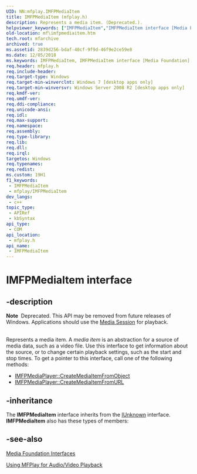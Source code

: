 ```yaml
---
UID: NN:mfplay.IMFPMediaItem
title: IMFPMediaItem (mfplay.h)
description: Represents a media item. (Deprecated.).
helpviewer_keywords: ["IMFPMediaItem","IMFPMediaItem interface [Media Foundation]","IMFPMediaItem interface [Media Foundation]","described","mf.imfpmediaitem","mfplay/IMFPMediaItem"]
old-location: mf\imfpmediaitem.htm
tech.root: mfarchive
archived: true
ms.assetid: 2839d256-bdaf-40cf-9f9d-46f9e2ce59e8
ms.date: 12/05/2018
ms.keywords: IMFPMediaItem, IMFPMediaItem interface [Media Foundation], IMFPMediaItem interface [Media Foundation],described, mf.imfpmediaitem, mfplay/IMFPMediaItem
req.header: mfplay.h
req.include-header: 
req.target-type: Windows
req.target-min-winverclnt: Windows 7 [desktop apps only]
req.target-min-winversvr: Windows Server 2008 R2 [desktop apps only]
req.kmdf-ver: 
req.umdf-ver: 
req.ddi-compliance: 
req.unicode-ansi: 
req.idl: 
req.max-support: 
req.namespace: 
req.assembly: 
req.type-library: 
req.lib: 
req.dll: 
req.irql: 
targetos: Windows
req.typenames: 
req.redist: 
ms.custom: 19H1
f1_keywords:
 - IMFPMediaItem
 - mfplay/IMFPMediaItem
dev_langs:
 - c++
topic_type:
 - APIRef
 - kbSyntax
api_type:
 - COM
api_location:
 - mfplay.h
api_name:
 - IMFPMediaItem
---
```


# IMFPMediaItem interface


## -description

<div class="alert"><b>Note</b>  Deprecated. This API may be removed from future releases of Windows. Applications should use the <a href="/windows/desktop/medfound/media-session">Media Session</a> for playback.</div>
<div> </div>


Represents a media item. A <i>media item</i> is an abstraction for a source of media data, such as a video file. Use this interface to get information about the source, or to change certain playback settings, such as the start and stop times. To get a pointer to this interface, call one of the following methods:
<ul>
<li>
<a href="/windows/desktop/api/mfplay/nf-mfplay-imfpmediaplayer-createmediaitemfromobject">IMFPMediaPlayer::CreateMediaItemFromObject</a>
</li>
<li>
<a href="/windows/desktop/api/mfplay/nf-mfplay-imfpmediaplayer-createmediaitemfromurl">IMFPMediaPlayer::CreateMediaItemFromURL</a>
</li>
</ul>

## -inheritance

The <b>IMFPMediaItem</b> interface inherits from the <a href="/windows/desktop/api/unknwn/nn-unknwn-iunknown">IUnknown</a> interface. <b>IMFPMediaItem</b> also has these types of members:

## -see-also

<a href="/windows/desktop/medfound/media-foundation-interfaces">Media Foundation Interfaces</a>



<a href="/windows/desktop/medfound/using-mfplay-for-audio-video-playback">Using MFPlay for Audio/Video Playback</a>
